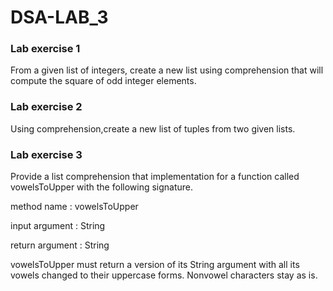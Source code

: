 # DSA-LAB_3

### Lab exercise 1

From a given list of integers, create a new list using comprehension that will compute the square of odd integer elements.


### Lab exercise 2

Using comprehension,create a new list of tuples from two given lists.


### Lab exercise 3


Provide a list comprehension that implementation for a function called vowelsToUpper with the following signature.

method name : vowelsToUpper

input argument : String 

return argument : String

vowelsToUpper must return a version of its String argument with all its vowels changed to their uppercase forms. Nonvowel characters stay as is.
